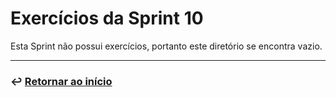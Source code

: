 # Exercícios da Sprint 10
Esta Sprint não possui exercícios, portanto este diretório se encontra vazio. 
___

### ↩️ [Retornar ao início](../../README.md)